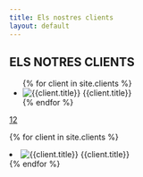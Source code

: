 ```yaml
---
title: Els nostres clients
layout: default 
---
```


<div class="row gray full-width page-padding-top-section padding-bottom-66">
  <div class="row">
    <h2 class="box-header">ELS NOTRES CLIENTS</h2>
    <div class="our-clients-list-container page-margin-top">
      <div class="caroufredsel_wrapper">
        <ul class="our-clients-list">
        {% for client in site.clients %}
          <li>
            <img src="{{client.image}}" alt="{{client.title}}"> {{client.title}}
          </li>
        {% endfor %}
        </ul>
      </div>
      <div class="re-carousel-pagination" style="display: block;"><a href="#" class="selected"><span>1</span></a><a href="#"><span>2</span></a></div>
    </div>
  </div>
</div>

{% for client in site.clients %}
  <li>
    <img src="{{client.image}}" alt="{{client.title}}"> {{client.title}}
  </li>
{% endfor %}
